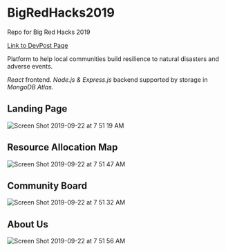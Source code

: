 # BigRedHacks2019
Repo for Big Red Hacks 2019

[Link to DevPost Page](https://devpost.com/software/empoweredby-tech)

Platform to help local communities build resilience to natural disasters and adverse events.

*React* frontend. *Node.js & Express.js* backend supported by storage in *MongoDB Atlas*.

## Landing Page

![Screen Shot 2019-09-22 at 7 51 19 AM](https://user-images.githubusercontent.com/20134674/65822988-b890c300-e21b-11e9-949d-cf122bc707b5.png)

## Resource Allocation Map

![Screen Shot 2019-09-22 at 7 51 47 AM](https://user-images.githubusercontent.com/20134674/65822991-bdee0d80-e21b-11e9-9969-ba334f6aad60.png)

## Community Board

![Screen Shot 2019-09-22 at 7 51 32 AM](https://user-images.githubusercontent.com/20134674/65822989-bb8bb380-e21b-11e9-817d-b79ed7affa65.png)

## About Us

![Screen Shot 2019-09-22 at 7 51 56 AM](https://user-images.githubusercontent.com/20134674/65823023-5dab9b80-e21c-11e9-92fc-659279e88799.png)

